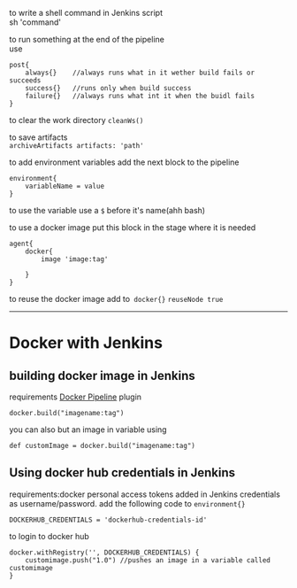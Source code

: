 to write a shell command in Jenkins script  
sh 'command'  

to run something at the end of the pipeline  
use  
```
post{
    always{}    //always runs what in it wether build fails or succeeds
    success{}   //runs only when build success
	failure{}   //always runs what int it when the buidl fails
}

```

to clear the work directory
`cleanWs()`

to save artifacts  
`archiveArtifacts artifacts: 'path'`

to add environment variables add the next block to the pipeline  
```
environment{
    variableName = value
}
```
to use the variable use a `$` before it's name(ahh bash)  

to use a docker image put this block in the stage where it is needed  
```
agent{
    docker{
        image 'image:tag'
        
    }
}
```

to reuse the docker image add to` docker{}` `reuseNode true`

---
# Docker with Jenkins
## building docker image in Jenkins

requirements [Docker Pipeline](https://plugins.jenkins.io/docker-workflow) plugin
```
docker.build("imagename:tag")
```

you can also but an image in variable using
```
def customImage = docker.build("imagename:tag")
```


## Using docker hub credentials in Jenkins

requirements:docker personal access tokens added in Jenkins credentials as username/password.
add the following code to `environment{}`
```
DOCKERHUB_CREDENTIALS = 'dockerhub-credentials-id'
```

to login to docker hub 
```
docker.withRegistry('', DOCKERHUB_CREDENTIALS) {
	customimage.push("1.0") //pushes an image in a variable called customimage
}
```